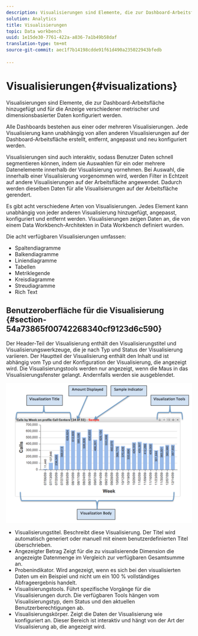 ```yaml
---
description: Visualisierungen sind Elemente, die zur Dashboard-Arbeitsfläche hinzugefügt und für die Anzeige verschiedener metrischer und dimensionsbasierter Daten konfiguriert werden.
solution: Analytics
title: Visualisierungen
topic: Data workbench
uuid: 1e15de30-7761-422a-a836-7a1b49b58daf
translation-type: tm+mt
source-git-commit: aec1f7b14198cdde91f61d490a235022943bfedb

---
```



# Visualisierungen{#visualizations}

Visualisierungen sind Elemente, die zur Dashboard-Arbeitsfläche hinzugefügt und für die Anzeige verschiedener metrischer und dimensionsbasierter Daten konfiguriert werden.

Alle Dashboards bestehen aus einer oder mehreren Visualisierungen. Jede Visualisierung kann unabhängig von allen anderen Visualisierungen auf der Dashboard-Arbeitsfläche erstellt, entfernt, angepasst und neu konfiguriert werden.

Visualisierungen sind auch interaktiv, sodass Benutzer Daten schnell segmentieren können, indem sie Auswahlen für ein oder mehrere Datenelemente innerhalb der Visualisierung vornehmen. Bei Auswahl, die innerhalb einer Visualisierung vorgenommen wird, werden Filter in Echtzeit auf andere Visualisierungen auf der Arbeitsfläche angewendet. Dadurch werden dieselben Daten für alle Visualisierungen auf der Arbeitsfläche gerendert.

Es gibt acht verschiedene Arten von Visualisierungen. Jedes Element kann unabhängig von jeder anderen Visualisierung hinzugefügt, angepasst, konfiguriert und entfernt werden. Visualisierungen zeigen Daten an, die von einem Data Workbench-Architekten in Data Workbench definiert wurden.

Die acht verfügbaren Visualisierungen umfassen:

* Spaltendiagramme
* Balkendiagramme
* Liniendiagramme
* Tabellen
* Metriklegende
* Kreisdiagramme
* Streudiagramme
* Rich Text

## Benutzeroberfläche für die Visualisierung {#section-54a73865f00742268340cf9123d6c590}

Der Header-Teil der Visualisierung enthält den Visualisierungstitel und Visualisierungswerkzeuge, die je nach Typ und Status der Visualisierung variieren. Der Hauptteil der Visualisierung enthält den Inhalt und ist abhängig vom Typ und der Konfiguration der Visualisierung, die angezeigt wird. Die Visualisierungstools werden nur angezeigt, wenn die Maus in das Visualisierungsfenster gelangt. Andernfalls werden sie ausgeblendet.

![](assets/visualization.png)

* Visualisierungstitel. Beschreibt diese Visualisierung. Der Titel wird automatisch generiert oder manuell mit einem benutzerdefinierten Titel überschrieben.
* Angezeigter Betrag Zeigt für die zu visualisierende Dimension die angezeigte Datenmenge im Vergleich zur verfügbaren Gesamtsumme an.
* Probenindikator. Wird angezeigt, wenn es sich bei den visualisierten Daten um ein Beispiel und nicht um ein 100 % vollständiges Abfrageergebnis handelt.
* Visualisierungstools. Führt spezifische Vorgänge für die Visualisierungen durch. Die verfügbaren Tools hängen vom Visualisierungstyp, dem Status und den aktuellen Benutzerberechtigungen ab.
* Visualisierungskörper. Zeigt die Daten der Visualisierung wie konfiguriert an. Dieser Bereich ist interaktiv und hängt von der Art der Visualisierung ab, die angezeigt wird.

